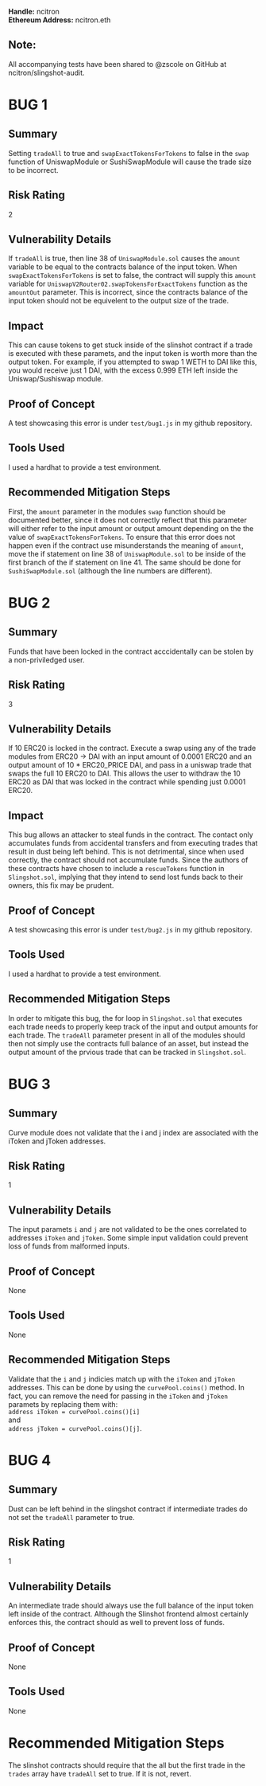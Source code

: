 **Handle:** ncitron  
**Ethereum Address:** ncitron.eth

## Note:
All accompanying tests have been shared to @zscole on GitHub at ncitron/slingshot-audit.

# BUG 1
## Summary
Setting `tradeAll` to true and `swapExactTokensForTokens` to false in the `swap` function of UniswapModule or SushiSwapModule will cause the trade size to be incorrect.

## Risk Rating
2

## Vulnerability Details
If `tradeAll` is true, then line 38 of `UniswapModule.sol` causes the `amount` variable to be equal to the contracts balance of the input token. When `swapExactTokensForTokens` is set to false, the contract will supply this `amount` variable for `UniswapV2Router02.swapTokensForExactTokens` function as the `amountOut` parameter. This is incorrect, since the contracts balance of the input token should not be equivelent to the output size of the trade.

## Impact
This can cause tokens to get stuck inside of the slinshot contract if a trade is executed with these paramets, and the input token is worth more than the output token. For example, if you attempted to swap 1 WETH to DAI like this, you would receive just 1 DAI, with the excess 0.999 ETH left inside the Uniswap/Sushiswap module.

## Proof of Concept
A test showcasing this error is under `test/bug1.js` in my github repository.

## Tools Used
I used a hardhat to provide a test environment.

## Recommended Mitigation Steps
First, the `amount` parameter in the modules `swap` function should be documented better, since it does not correctly reflect that this parameter will either refer to the input amount or output amount depending on the the value of `swapExactTokensForTokens`. To ensure that this error does not happen even if the contract use misunderstands the meaning of `amount`, move the if statement on line 38 of `UniswapModule.sol` to be inside of the first branch of the if statement on line 41. The same should be done for `SushiSwapModule.sol` (although the line numbers are different).


# BUG 2
## Summary
Funds that have been locked in the contract acccidentally can be stolen by a non-priviledged user.

## Risk Rating
3

## Vulnerability Details
If 10 ERC20 is locked in the contract. Execute a swap using any of the trade modules from ERC20 -> DAI with an input amount of 0.0001 ERC20 and an output amount of 10 * ERC20_PRICE DAI, and pass in a uniswap trade that swaps the full 10 ERC20 to DAI. This allows the user to withdraw the 10 ERC20 as DAI that was locked in the contract while spending just 0.0001 ERC20.

## Impact
This bug allows an attacker to steal funds in the contract. The contact only accumulates funds from accidental transfers and from executing trades that result in dust being left behind. This is not detrimental, since when used correctly, the contract should not accumulate funds. Since the authors of these contracts have chosen to include a `rescueTokens` function in `Slingshot.sol`, implying that they intend to send lost funds back to their owners, this fix may be prudent.

## Proof of Concept
A test showcasing this error is under `test/bug2.js` in my github repository.

## Tools Used
I used a hardhat to provide a test environment.

## Recommended Mitigation Steps
In order to mitigate this bug, the for loop in `Slingshot.sol` that executes each trade needs to properly keep track of the input and output amounts for each trade. The `tradeAll` parameter present in all of the modules should then not simply use the contracts full balance of an asset, but instead the output amount of the prvious trade that can be tracked in `Slingshot.sol`.

# BUG 3
## Summary
Curve module does not validate that the i and j index are associated with the iToken and jToken addresses.

## Risk Rating
1

## Vulnerability Details
The input paramets `i` and `j` are not validated to be the ones correlated to addresses `iToken` and `jToken`. Some simple input validation could prevent loss of funds from malformed inputs.

## Proof of Concept
None

## Tools Used
None

## Recommended Mitigation Steps
Validate that the  `i` and `j` indicies match up with the `iToken` and `jToken` addresses. This can be done by using the `curvePool.coins()` method. In fact, you can remove the need for passing in the `iToken` and `jToken` paramets by replacing them with:  
`address iToken = curvePool.coins()[i]`  
and  
`address jToken = curvePool.coins()[j]`.

# BUG 4
## Summary
Dust can be left behind in the slingshot contract if intermediate trades do not set the `tradeAll` parameter to true.

## Risk Rating
1

## Vulnerability Details
An intermediate trade should always use the full balance of the input token left inside of the contract. Although the Slinshot frontend almost certainly enforces this, the contract should as well to prevent loss of funds.

## Proof of Concept
None

## Tools Used
None

# Recommended Mitigation Steps
The slinshot contracts should require that the all but the first trade in the `trades` array have `tradeAll` set to true. If it is not, revert.